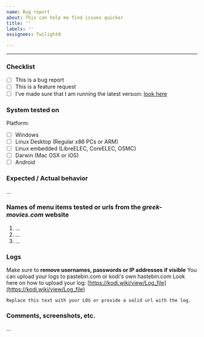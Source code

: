 ```yaml
---
name: Bug report
about: This can help me find issues quicker
title: ''
labels: ''
assignees: Twilight0

---
```


----

### Checklist

- [ ] This is a bug report
- [ ] This is a feature request
- [ ] I've made sure that I am running the latest versιon: [look here](https://github.com/Twilight0/plugin.video.AliveGR/blob/master/addon.xml#L2 "2.4.X")

### System tested on

Platform:

- [ ] Windows
- [ ] Linux Desktop (Regular x86 PCs or ARM)
- [ ] Linux embedded (LibreELEC, CoreELEC, OSMC)
- [ ] Darwin (Mac OSX or iOS)
- [ ] Android

### Expected / Actual behavior

...

### Names of menu items tested or urls from the _greek-movies.com_ website

1. ...
2. ...
3. ...

### Logs

Make sure to **remove usernames, passwords or IP addresses if visible**
You can upload your logs to pastebin.com or kodi's own hastebin.com
Look here on how to upload your log: [https://kodi.wiki/view/Log_file](https://kodi.wiki/view/Log_file)

```
Replace this text with your LOG or provide a valid url with the log.
```

### Comments, screenshots, etc.

...
